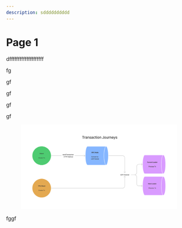 ```yaml
---
description: sdddddddddd
---
```


# Page 1

dffffffffffffffffffff

fg

gf

gf

gf

gf

<figure><img src=".gitbook/assets/integrations-1.png" alt=""><figcaption></figcaption></figure>

fggf
